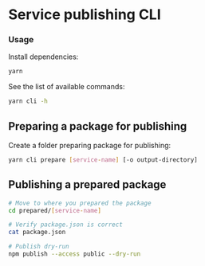 # Service publishing CLI

### Usage

Install dependencies:

```bash
yarn
```

See the list of available commands:

```bash
yarn cli -h
```

## Preparing a package for publishing

Create a folder preparing package for publishing:

```bash
yarn cli prepare [service-name] [-o output-directory]
```

## Publishing a prepared package

```bash
# Move to where you prepared the package
cd prepared/[service-name]

# Verify package.json is correct
cat package.json

# Publish dry-run
npm publish --access public --dry-run
```
